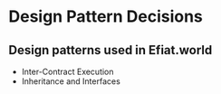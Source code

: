 # Design Pattern Decisions

## Design patterns used in Efiat.world
- Inter-Contract Execution
- Inheritance and Interfaces

